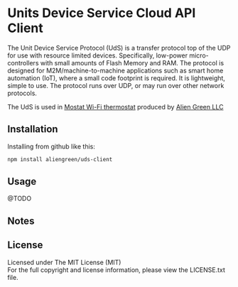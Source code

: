 # Units Device Service Cloud API Client


The Unit Device Service Protocol (UdS) is a transfer protocol top of the UDP for use with resource limited devices. Specifically, low-power micro-controllers with small amounts of Flash Memory and RAM. The protocol is designed for M2M/machine-to-machine applications such as smart home automation (IoT), where a small code footprint is required. It is lightweight, simple to use. The protocol runs over UDP, or may run over other network protocols.

The UdS is used in [Mostat Wi-Fi thermostat](https://aliengreen.ge/en/thermostat/) produced by [Alien Green LLC](https://aliengreen.ge)


## Installation

Installing from github like this:

```bash
npm install aliengreen/uds-client
```

## Usage

@TODO


## Notes


## License

Licensed under The MIT License (MIT)  
For the full copyright and license information, please view the LICENSE.txt file.

